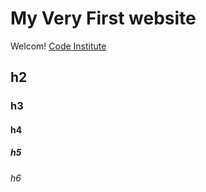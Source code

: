 # My Very First website

Welcom! [Code Institute](https://codeinstitute.net)

## h2
### h3
#### h4
##### h5
###### h6
